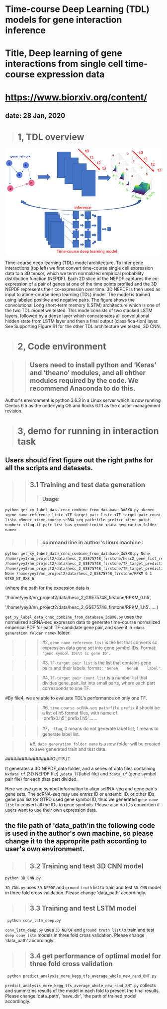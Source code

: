 # Time-course Deep Learning (TDL) models for gene interaction inference
# Title, Deep learning of gene interactions from single cell time-course expression data
# https://www.biorxiv.org/content/
## date: 28 Jan, 2020

># 1, TDL overview
![](https://github.com/xiaoyeye/TDL/blob/master/TDL_overview.bmp)

Time-course deep learning (TDL) model architecture. To infer gene interactions (top left) we first convert time-course single cell expression data to a 3D tensor, which we term normalized empirical probability distribution function (NEPDF). Each 2D slice of the NEPDF captures the co-expression of a pair of genes at one of the time points profiled and the 3D NEPDF represents their co-expression over time. 3D NEPDF is then used as input to atime-course deep learning (TDL) model. The model is trained using labeled positive and negative pairs. The figure shows the convolutional Long short-term memory (LSTM) architecture which is one of the two TDL model we tested. This mode consists of two stacked LSTM layers, followed by a dense layer which concatenates all convolutional hidden state from LSTM layer and then a final output (classifica-tion) layer. See Supporting Figure S1 for the other TDL architecture we tested, 3D CNN.

># 2, Code environment

>>## Users need to install python and ‘Keras’ and ‘theano’ modules, and  all ohther modules required by the code. We  recommend Anaconda to do this.
Author's environment is python 3.6.3 in a Linux server which is now running Centos 6.5 as the underlying OS and Rocks 6.1.1 as the cluster management revision. 

># 3, demo for running in interaction task  

## Users should first figure out the right paths for all the scripts and datasets.

>>## 3.1 Training and test data generation 
>>>### Usage: 

    python get_xy_label_data_cnnc_combine_from_database_3d8X8.py <None> <gene name reference list> <TF-target pair list> <TF-target pair count list> <None> <time-course scRNA-seq path+file prefix> <time point number> <flag if pair list has ground truth> <data generation folder name> 
    
>>>### command line in author's linux machine :

    python get_xy_label_data_cnnc_combine_from_database_3d8X8.py None /home/yey3/nn_project2/data/hesc_2_GSE75748_firstone/hesc2_gene_list_ref.txt /home/yey3/nn_project2/data/hesc_2_GSE75748_firstone/TF_target_prediction/hesc2_gene_pairs_400.txt /home/yey3/nn_project2/data/hesc_2_GSE75748_firstone/TF_target_prediction/hesc2_gene_pairs_400_num.txt None /home/yey3/nn_project2/data/hesc_2_GSE75748_firstone/RPKM 6 1 GTRD_NT_8X8_6 
 (where the path for the expession data is 
 
 '/home/yey3/nn_project2/data/hesc_2_GSE75748_firstone/RPKM_0.h5',
 
 '/home/yey3/nn_project2/data/hesc_2_GSE75748_firstone/RPKM_1.h5'......)

`get_xy_label_data_cnnc_combine_from_database_3d8X8.py` uses the normalized scRNA-seq expresson data  to generate time-course normalized emperical PDF for each TF-candidate gene pair, and save it in `<data generation folder name>` folder.

>>>#2, `gene name reference list` is the list that converts sc expression data gene set into gene symbol IDs. Format: `'gene symbol IDs\t sc gene ID'`.

>>>#3, `TF-target pair list` is the list that contains gene pairs and their labels. format : `'GeneA    GeneB    label'`.

>>>#4, `TF-target pair count list` is a number list that divides gene_pair_list into small parts, where each part corresponds to one TF.

#By file4, we are able to evaluate TDL's performance on only one TF.

>>>#6, `time-course scRNA-seq path+file prefix`  it should be a list of h5 format files, with name of 'prefix0.h5','prefix1.h5'.......

>>>#7， `flag`, 0 means do not generate label list; 1 means to generate label list.

>>#8, `data generation folder name` is a new folder will be created to save generated train and test data.


#################OUTPUT

It generates a 3D NEPDF_data folder, and a series of data files containing `Nxdata_tf` (3D NEPDF file) ,`ydata_TF`(label file) and `zdata_tf` (gene symbol pair file) for each data part divided.

Here we use gene symbol information to align scRNA-seq and gene pair's gene sets. The scRNA-seq may use entrez ID or ensembl ID, or other IDs, gene pair list for GTRD used gene symbol ID, thus we generated `gene name list` to convert all the IDs to gene symbols. Please also do IDs convertion if users want to use their own expression data.

## the file path of 'data_path'in the following code is used in the author's own machine, so please change it to the approprite path according to user's own environment.
>>## 3.2 Training and test 3D CNN model 

    python 3D_CNN.py
    
  `3D_CNN.py` uses `3D NEPDF` and `ground truth` list to train and test `3D CNN` model in three fold cross validation. Please change 'data_path' accordingly.
  
 >>## 3.3 Training and test LSTM model
 
     python conv_lstm_deep.py
     
   `conv_lstm_deep.py` uses `3D NEPDF` and `ground truth list` to train and test `deep conv lstm` models in three fold cross validation. Please change 'data_path' accordingly.
   
 >>## 3.4 get performance of optimal model for three fold cross validation
  
     python predict_analysis_more_kegg_tfs_average_whole_new_rand_8NT.py
     
   `predict_analysis_more_kegg_tfs_average_whole_new_rand_8NT.py` collects and summrzies results of the model in each fold to present the final results. Please change 'data_path', 'save_dir', 'the path of trained model' accordingly.
 
